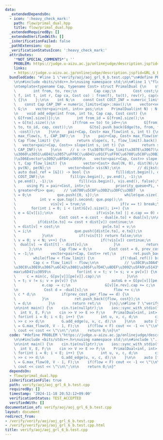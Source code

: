```yaml
---
data:
  _extendedDependsOn:
  - icon: ':heavy_check_mark:'
    path: flow/primal_dual.hpp
    title: flow/primal_dual.hpp
  _extendedRequiredBy: []
  _extendedVerifiedWith: []
  _isVerificationFailed: false
  _pathExtension: cpp
  _verificationStatusIcon: ':heavy_check_mark:'
  attributes:
    '*NOT_SPECIAL_COMMENTS*': ''
    PROBLEM: https://judge.u-aizu.ac.jp/onlinejudge/description.jsp?id=GRL_6_B
    links:
    - https://judge.u-aizu.ac.jp/onlinejudge/description.jsp?id=GRL_6_B
  bundledCode: "#line 1 \"verify/aoj/aoj_grl_6_b.test.cpp\"\n#define PROBLEM \"https://judge.u-aizu.ac.jp/onlinejudge/description.jsp?id=GRL_6_B\"\
    \n\n#include <bits/stdc++.h>\nusing namespace std;\n\n#line 1 \"flow/primal_dual.hpp\"\
    \ntemplate<typename Cap, typename Cost> struct PrimalDual {\n    struct Edge {\n\
    \        int from, to, rev;\n        Cap cap;\n        Cost cost;\n        Edge(int\
    \ f, int t, int r, Cap ca, Cost co) : from(f), to(t), rev(r), cap(ca), cost(co)\
    \ {}\n    };\n\n    int N;\n    const Cost COST_INF = numeric_limits<Cost>::max();\n\
    \    const Cap CAP_INF = numeric_limits<Cap>::max();\n    vector<vector<Edge>>\
    \ G;\n    vector<pair<int, int>> pos;\n\n    PrimalDual(int N) : N(N), G(N) {}\n\
    \n    void add_edge(int from, int to, Cap cap, Cost cost) {\n        pos.push_back({from,\
    \ G[from].size()});\n        int from_id = G[from].size();\n        int to_id\
    \ = G[to].size();\n        if(from == to) to_id++;\n        G[from].push_back(Edge(from,\
    \ to, to_id, cap, cost));\n        G[to].push_back(Edge(to, from, from_id, 0,\
    \ -cost));\n    }\n\n    pair<Cap, Cost> max_flow(int s, int t) {\n        return\
    \ max_flow(s, t, CAP_INF);\n    }\n    pair<Cap, Cost> max_flow(int s, int t,\
    \ Cap flow_limit) {\n        return slope(s, t, flow_limit).back();\n    }\n \
    \   vector<pair<Cap, Cost>> slope(int s, int t) {\n        return slope(s, t,\
    \ CAP_INF);\n    }\n\n    // s -> t\u3078(flow_limit\u307E\u3067)\u6D41\u305B\u308B\
    \u3060\u3051\u6D41\u3057\uFF0C(\u6D41\u91CF\uFF0C\u6700\u5C0F\u30B3\u30B9\u30C8\
    )\u306Evector\u3092\u8FD4\u3059\n    vector<pair<Cap, Cost>> slope(int s, int\
    \ t, Cap flow_limit) {\n        vector<Cost> dual(N, 0), dist(N);\n        vector<int>\
    \ pv(N), pe(N);\n        vector<bool> vis(N);\n\n        // dijkstra\n       \
    \ auto dual_ref = [&]() -> bool {\n            fill(dist.begin(), dist.end(),\
    \ COST_INF);\n            fill(pv.begin(), pv.end(), -1);\n            fill(pe.begin(),\
    \ pe.end(), -1);\n            fill(vis.begin(), vis.end(), false);\n\n       \
    \     using Pi = pair<Cost, int>;\n            priority_queue<Pi, vector<Pi>,\
    \ greater<Pi>> que;    // \u6700\u5C0F\u30D2\u30FC\u30D7  \n            dist[s]\
    \ = 0;\n            que.push({0, s});\n            while(que.size()) {\n     \
    \           int v = que.top().second; que.pop();\n                if(vis[v]) continue;\n\
    \                vis[v] = true;\n                if(v == t) break;\n         \
    \       for(int i = 0; i < (int)G[v].size(); i++) {\n                    auto\
    \ e = G[v][i];\n\n                    if(vis[e.to] || e.cap == 0) continue;\n\
    \                    Cost cost = e.cost - dual[e.to] + dual[v];\n\n          \
    \          if(dist[e.to] <= cost + dist[v]) continue;\n                    dist[e.to]\
    \ = dist[v] + cost;\n                    pv[e.to] = v;\n                    pe[e.to]\
    \ = i;\n                    que.push({dist[e.to], e.to});\n                }\n\
    \            }\n\n            if(!vis[t]) return false;\n\n            for(int\
    \ v = 0; v < N; v++) {\n                if(!vis[v]) continue;\n              \
    \  dual[v] -= dist[t] - dist[v];\n            }\n            return true;\n  \
    \      };\n\n        Cap flow = 0;\n        Cost cost = 0, prev_cost_per_flow\
    \ = -1;\n        vector<pair<Cap, Cost>> ret;\n        ret.push_back({flow, cost});\n\
    \        while(flow < flow_limit) {\n            if(!dual_ref()) break;\n    \
    \        Cap c = flow_limit - flow;\n\n            // \u30C0\u30A4\u30AF\u30B9\
    \u30C8\u30E9\u3067\u6C42\u3081\u305F\u7D4C\u8DEF\u3092\u5FA9\u5143\u3057\u3066\
    max\u6D41\u3059\n            for(int v = t; v != s; v = pv[v]) {\n           \
    \     c = min(c, G[pv[v]][pe[v]].cap);\n            }\n\n            for(int v\
    \ = t; v != s; v = pv[v]) {\n                auto& e = G[pv[v]][pe[v]];\n    \
    \            e.cap -= c;\n                G[v][e.rev].cap += c;\n            }\n\
    \n            Cost d = -dual[s];\n            flow += c;\n            cost +=\
    \ c * d;\n            if(prev_cost_per_flow == d) {\n                ret.pop_back();\n\
    \            }\n            ret.push_back({flow, cost});\n            prev_cost_per_flow\
    \ = d;\n        }\n        return ret;\n    }\n};\n#line 7 \"verify/aoj/aoj_grl_6_b.test.cpp\"\
    \n\nint main() {\n    cin.tie(nullptr);\n    ios::sync_with_stdio(false);\n  \
    \  int V, E, F;\n    cin >> V >> E >> F;\n    PrimalDual<int, int> G(V);\n   \
    \ for(int i = 0; i < E; i++) {\n        int u, v, c, d;\n        cin >> u >> v\
    \ >> c >> d;\n        G.add_edge(u, v, c, d);\n    }\n\n    auto [flow, cost]\
    \ = G.max_flow(0, V - 1, F);\n    if(flow < F) cout << -1 << \"\\n\";\n    else\
    \ cout << cost << \"\\n\";\n\n    return 0;\n}\n"
  code: "#define PROBLEM \"https://judge.u-aizu.ac.jp/onlinejudge/description.jsp?id=GRL_6_B\"\
    \n\n#include <bits/stdc++.h>\nusing namespace std;\n\n#include \"../../flow/primal_dual.hpp\"\
    \n\nint main() {\n    cin.tie(nullptr);\n    ios::sync_with_stdio(false);\n  \
    \  int V, E, F;\n    cin >> V >> E >> F;\n    PrimalDual<int, int> G(V);\n   \
    \ for(int i = 0; i < E; i++) {\n        int u, v, c, d;\n        cin >> u >> v\
    \ >> c >> d;\n        G.add_edge(u, v, c, d);\n    }\n\n    auto [flow, cost]\
    \ = G.max_flow(0, V - 1, F);\n    if(flow < F) cout << -1 << \"\\n\";\n    else\
    \ cout << cost << \"\\n\";\n\n    return 0;\n}"
  dependsOn:
  - flow/primal_dual.hpp
  isVerificationFile: true
  path: verify/aoj/aoj_grl_6_b.test.cpp
  requiredBy: []
  timestamp: '2024-11-18 20:52:12+09:00'
  verificationStatus: TEST_ACCEPTED
  verifiedWith: []
documentation_of: verify/aoj/aoj_grl_6_b.test.cpp
layout: document
redirect_from:
- /verify/verify/aoj/aoj_grl_6_b.test.cpp
- /verify/verify/aoj/aoj_grl_6_b.test.cpp.html
title: verify/aoj/aoj_grl_6_b.test.cpp
---
```

